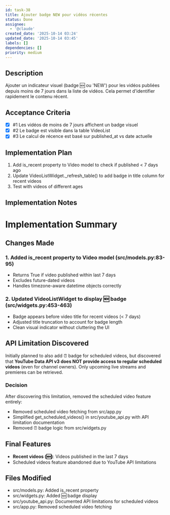 ```yaml
---
id: task-38
title: Ajouter badge NEW pour vidéos récentes
status: Done
assignee:
  - '@claude'
created_date: '2025-10-14 03:24'
updated_date: '2025-10-14 03:45'
labels: []
dependencies: []
priority: medium
---
```


## Description

<!-- SECTION:DESCRIPTION:BEGIN -->
Ajouter un indicateur visuel (badge 🆕 ou 'NEW') pour les vidéos publiées depuis moins de 7 jours dans la liste de vidéos. Cela permet d'identifier rapidement le contenu récent.
<!-- SECTION:DESCRIPTION:END -->

## Acceptance Criteria
<!-- AC:BEGIN -->
- [x] #1 Les vidéos de moins de 7 jours affichent un badge visuel
- [x] #2 Le badge est visible dans la table VideoList
- [x] #3 Le calcul de récence est basé sur published_at vs date actuelle
<!-- AC:END -->

## Implementation Plan

<!-- SECTION:PLAN:BEGIN -->
1. Add is_recent property to Video model to check if published < 7 days ago
2. Update VideoListWidget._refresh_table() to add badge in title column for recent videos
3. Test with videos of different ages
<!-- SECTION:PLAN:END -->

## Implementation Notes

<!-- SECTION:NOTES:BEGIN -->
# Implementation Summary

## Changes Made

### 1. Added is_recent property to Video model (src/models.py:83-95)
- Returns True if video published within last 7 days
- Excludes future-dated videos
- Handles timezone-aware datetime objects correctly

### 2. Updated VideoListWidget to display 🆕 badge (src/widgets.py:453-463)
- Badge appears before video title for recent videos (< 7 days)
- Adjusted title truncation to account for badge length
- Clean visual indicator without cluttering the UI

## API Limitation Discovered

Initially planned to also add ⏰ badge for scheduled videos, but discovered that **YouTube Data API v3 does NOT provide access to regular scheduled videos** (even for channel owners). Only upcoming live streams and premieres can be retrieved.

### Decision
After discovering this limitation, removed the scheduled video feature entirely:
- Removed scheduled video fetching from src/app.py
- Simplified get_scheduled_videos() in src/youtube_api.py with API limitation documentation
- Removed ⏰ badge logic from src/widgets.py

## Final Features
- **Recent videos (🆕)**: Videos published in the last 7 days
- Scheduled videos feature abandoned due to YouTube API limitations

## Files Modified
- src/models.py: Added is_recent property
- src/widgets.py: Added 🆕 badge display
- src/youtube_api.py: Documented API limitations for scheduled videos
- src/app.py: Removed scheduled video fetching
<!-- SECTION:NOTES:END -->
